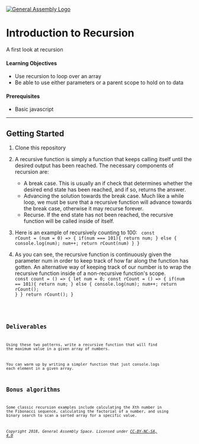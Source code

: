 [![General Assembly Logo](https://camo.githubusercontent.com/1a91b05b8f4d44b5bbfb83abac2b0996d8e26c92/687474703a2f2f692e696d6775722e636f6d2f6b6538555354712e706e67)](https://generalassemb.ly)

# Introduction to Recursion

A first look at recursion

#### Learning Objectives

- Use recursion to loop over an array
- Be able to use either parameters or a parent scope to hold on to data

#### Prerequisites

- Basic javascript

---

## Getting Started

1. Clone this repository

1. A recursive function is simply a function that keeps calling itself until the desired output has been reached. The necessary components of recursion are:
    - A break case. This is usually an if check that determines whether the desired end state has been reached, and if so, returns the answer.
    - Advancing the solution towards the break case. Much like a while loop, we must be sure that a recursive function will advance towards the break case, otherwise it may recurse forever.
    - Recurse. If the end state has not been reached, the recursive function will be called inside of itself.

1. Here is an example of recursively counting to 100:
    <code> const rCount = (num = 0) => {
        if(num === 101){
            return num;
        } else {
            console.log(num);
            num++;
            return rCount(num)
        }
    }
    </code>

1. As you can see, the recursive function is continuously given the parameter num in order to keep track of how far along the function has gotten. An alternative way of keeping track of our number is to wrap the recursive function inside of a non-recursive function's scope.
    <code> const count = () => {
        let num = 0;
        const rCount = () => {
            if(num == 101){
                return num;
            } else {
                console.log(num);
                num++;
                return rCount();
            }
        }
        return rCount();
    }
    <code>

## Deliverables

Using these two patterns, write a recursive function that will find the maximum value in a given array of numbers.

You can warm up by writing a simpler function that just console.logs each element in a given array.

## Bonus algorithms

Some classic recursion examples include calculating the Xth number in the Fibonacci sequence, calculating the factorial of a number, and using binary search to scan a sorted array for a specific value. 

*Copyright 2018, General Assembly Space. Licensed under [CC-BY-NC-SA, 4.0](https://creativecommons.org/licenses/by-nc-sa/4.0/)*